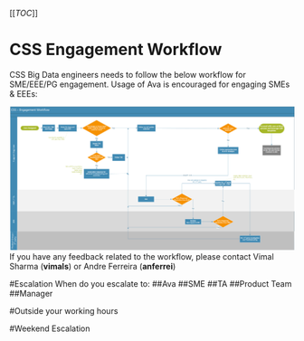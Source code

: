 [[_TOC_]]
# **CSS Engagement Workflow**

CSS Big Data engineers needs to follow the below workflow for SME/EEE/PG engagement. Usage of Ava is encouraged for engaging SMEs & EEEs:

![CSSEngagementWorkflowV2.png](/.attachments/CSSEngagementWorkflowV2-cbf4a042-6652-4fe2-8dd9-9054bee33b88.png)
If you have any feedback related to the workflow, please contact Vimal Sharma (**vimals**) or Andre Ferreira (**anferrei**)

#Escalation
When do you escalate to:
##Ava
##SME
##TA
##Product Team
##Manager

#Outside your working hours

#Weekend Escalation